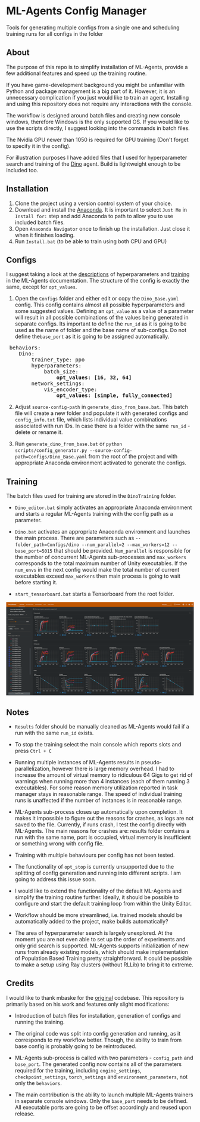 


# ML-Agents Config Manager

Tools for generating multiple configs from a single one and scheduling training runs for all configs in the folder

## About

The purpose of this repo is to simplify installation of ML-Agents, provide a few additional features and speed up the training routine.

If you have game-development background you might be unfamiliar with Python and package management is a big part of it.  However, it is an unnecessary complication if you just would like to train an agent. Installing and using this repository does not require any interactions with the console.

The workflow is designed around batch files and creating new console windows, therefore Windows is the only supported OS. If you would like to use the scripts directly, I suggest looking into the commands in batch files.

The Nvidia GPU newer than 1050 is required for GPU training (Don't forget to specify it in the config).

For illustration purposes I have added files that I used for hyperparameter search and training of the [Dino](https://github.com/CubeMD/Dino) agent. Build is lightweight enough to be included too.
                                                                                                                                                                                                                                                                                                                                                                                                                                                                                                                                                                                                                                                                                                                                                                                                                                                                                                                                                                                                                                                                                                                                                                                                                                                                                                                                                                                                                                                                                                                                                                                                                                                                                                                                                                                                                                                                                                                                                                                                                                                                                                                                                                                                                                                                                                                                                                                                                                                                                                                                                                                                                                                                                                                                                                                                                                                                                                                                                                                                                                                                                                                                                                                                                                                                                                                                                                                                                                                                                                                                                                                                                                                                                                                                                                                                                                                                                                                                                                                                                                                                                                                                                                                                                                                                                                                                                                                                                                                                                                                                                                                                                                                                                                                                                                                                                                                                                                                                                                                                                                                                                                                                                                                                                                                                                                                                                                                                                                                                                                                                                                                                                                                                                                                                                                                                                                                                                                                                                                                                                                                                                                                                                                                                                                                                                                                                                                                                                                                                                                                                                                                                                                                                                                                                                                                                                                                                                                                                                                                                                                                                                                                                                                                                                                                                                                                                                                                                                                                                                                                                                                                                                                                                                                                                                                                                                                                                                                                                                                                                                                                                                                                                                                                                                                                                                                                                                                                                                                                                                                                                                                                                                                                                                                                                                                                                                                                                                                                                                                                                                                                                                                                                                                                                                                                                                                                                                                                                                                                                                                                                                                                                                                                                                                                                                                                                                                                                                                                                                                                                                                                                                                                                                                                                                                                                                                                                                                                                                                                                                                                                                                                                                                                                                                                                                                                                                                                                                                                                                                                                                                                                                                                                                                                                                                                                                                                                                                                                                                                                                                                                                                                                                                                                                                                                                                                                                                                                                                                                                                                                                                                                                                                                                                                                                                                                                                                                                                                                                                                                                                                                                                                                                                                                                                                                                                                                                                                                                                                                                                                                                                                                                                                                                                                                                                                                                                                                                                                                                                                                                                                                                                                                                                                                                                                                                                                                                                                                                                                                                                                                                                                                                                                                                                                                                                                                                                                                                                                                                                                                                                                                                                                                                                                                                                                                                                                                                                                                                                                                                                                                                                                                                                                                                                                                                                                                                                                                                                                                                                                                                                                                                                                                                                                                                                                                                                                                                                                                                                                                                                                                                                                                                                                                                                                                                                                                                                                                                                                                                                                                                                                                                                                                                                                                                                                                                                                                                                                                                                                                                                                                                                                                                                                                                                                                                                                                                                                                                                                                                                                                                                                                                                                                                                                                                                                                                                                                                                                                                                                                                                                                                                                                                                                                                                                                                                                                                                                                                                                                                                                                                                                                                                                                                                                                                                                                                                                                                                                                                                                                                                                                                                                                                                                                                                                                                                       
## Installation

1. Clone the project using a version control system of your choice.
2. Download and install the [Anaconda](https://www.anaconda.com/products/individual). It is important to select `Just Me` in `Install for:` step and add Anaconda to path to allow you to use included batch files.
3. Open `Anaconda Navigator` once to finish up the installation. Just close it when it finishes loading.
4. Run `Install.bat` (to be able to train using both CPU and GPU)
  
## Configs

I suggest taking a look at the [descriptions](https://github.com/Unity-Technologies/ml-agents/blob/main/docs/Training-Configuration-File.md) of hyperparameters and [training](https://github.com/Unity-Technologies/ml-agents/blob/main/docs/Training-ML-Agents.md) in the ML-Agents documentation. The structure of the config is exactly the same, except for `opt_values`.

1. Open the `Configs` folder and either edit or copy the `Dino_Base.yaml` config. This config contains almost all possible hyperparameters and some suggested values. Defining an `opt_value` as a value of a parameter will result in all possible combinations of the values being generated in separate configs. Its important to define the `run_id` as it is going to be used as the name of folder and the base name of sub-configs. Do not define the`base_port` as it is going to be assigned automatically.
<pre> behaviors:
	Dino:
		trainer_type: ppo
		hyperparameters:
			batch_size:
				<b>opt_values: [16, 32, 64]</b>
		network_settings:  
			vis_encoder_type:
				<b>opt_values: [simple, fully_connected]</b></pre>
				
2. Adjust `source-config-path` in `generate_dino_from_base.bat`. This batch file will create a new folder and populate it with generated configs and `config_info.txt` file, which lists individual value combinations associated with run IDs. In case there is a folder with the same `run_id` - delete or rename it. 
 
3. Run `generate_dino_from_base.bat` or `python scripts/config_generator.py --source-config-path=Configs/Dino_Base.yaml` from the root of the project and with appropriate Anaconda environment activated to generate the configs.  

## Training

The batch files used for training are stored in the `DinoTraining` folder. 

- `Dino_editor.bat` simply activates an appropriate Anaconda environment and starts a regular ML-Agents training with the config path as a parameter.

- `Dino.bat` activates an appropriate Anaconda environment and launches the main process. There are parameters such as `--folder_path=Configs/dino --num_parallel=2 --max_workers=12 --base_port=5015` that should be provided. `Num_parallel` is responsible for the number of concurrent ML-Agents sub-processes and `max_workers` corresponds to the total maximum number of Unity executables. If the `num_envs` in the next config would make the total number of current executables exceed `max_workers` then main process is going to wait before starting it.

- `start_tensorboard.bat` starts a Tensorboard from the root folder.

![runs](/Images/runs.png)

## Notes

- `Results` folder should be manually cleaned as ML-Agents would fail if a run with the same `run_id` exists.

- To stop the training select the main console which reports slots and press `Ctrl + C`

- Running multiple instances of ML-Agents results in pseudo-parallelization, however there is large memory overhead. I had to increase the amount of virtual memory to ridiculous 64 Gigs to get rid of warnings when running more than 4 instances (each of them running 3 executables). For some reason memory utilization reported in task manager stays in reasonable range. The speed of individual training runs is unaffected if the number of instances is in reasonable range.

- ML-Agents sub-process closes up automatically upon completion. It makes it impossible to figure out the reasons for crashes, as logs are not saved to the file. Currently, if runs crash, I test the config directly with ML-Agents. The main reasons for crashes are: results folder contains a run with the same name, port is occupied, virtual memory is insufficient or something wrong with config file.

- Training with multiple behaviours per config has not been tested.

- The functionality of `opt_stop` is currently unsupported due to the splitting of config generation and running into different scripts. I am going to address this issue soon.

- I would like to extend the functionality of the default ML-Agents and simplify the training routine further. Ideally, it should be possible to configure and start the default training loop from within the Unity Editor.

- Workflow should be more streamlined, i.e. trained models should be automatically added to the project, make builds automatically?

- The area of hyperparameter search is largely unexplored. At the moment you are not even able to set up the order of experiments and only grid search is supported. ML-Agents supports initialization of new runs from already existing models, which should make implementation of Population Based Training pretty straightforward. It could be possible to make a setup using Ray clusters (without RLLib) to bring it to extreme.

## Credits

I would like to thank mbaske for the [original](https://github.com/mbaske/ml-agents-hyperparams) codebase. This repository is primarily based on his work and features only slight modifications:

- Introduction of batch files for installation, generation of configs and running the training.

- The original code was split into config generation and running, as it corresponds to my workflow better. Though, the ability to train from base config is probably going to be reintroduced.

- ML-Agents sub-process is called with two parameters - `config_path` and `base_port`. The generated config now contains all of the parameters required for the training, including `engine_settings`, `checkpoint_settings`,  `torch_settings` and `environment_parameters`, not only the `behaviors`.

- The main contribution is the ability to launch multiple ML-Agents trainers in separate console windows. Only the `base_port` needs to be defined. All executable ports are going to be offset accordingly and reused upon release.
